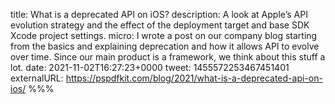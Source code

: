 title: What is a deprecated API on iOS?
description: A look at Apple’s API evolution strategy and the effect of the deployment target and base SDK Xcode project settings.
micro: I wrote a post on our company blog starting from the basics and explaining deprecation and how it allows API to evolve over time. Since our main product is a framework, we think about this stuff a lot.
date: 2021-11-02T16:27:23+0000
tweet: 1455572253467451401
externalURL: https://pspdfkit.com/blog/2021/what-is-a-deprecated-api-on-ios/
%%%
